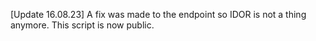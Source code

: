 [Update 16.08.23]
A fix was made to the endpoint so IDOR is not a thing anymore. This script is now public.
